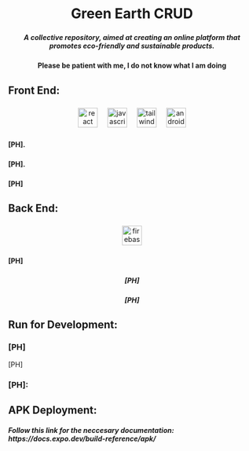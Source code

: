 <h1 align="center">Green Earth CRUD</h1>

###

<h5 align="center">A collective repository, aimed at creating an online platform that promotes eco-friendly and sustainable products.</h5>

###

<h4 align="center">Please be patient with me, I do not know what I am doing</h4>

###

<h2 align="left">Front End:</h2>

###

<div align="center">
  <img src="https://cdn.jsdelivr.net/gh/devicons/devicon/icons/react/react-original.svg" height="40" alt="react logo"  />
  <img width="12" />
  <img src="https://cdn.jsdelivr.net/gh/devicons/devicon/icons/javascript/javascript-original.svg" height="40" alt="javascript logo"  />
  <img width="12" />
  <img src="https://cdn.jsdelivr.net/gh/devicons/devicon/icons/tailwindcss/tailwindcss-original-wordmark.svg" height="40" alt="tailwindcss logo"  />
  <img width="12" />
  <img src="https://cdn.jsdelivr.net/gh/devicons/devicon/icons/androidstudio/androidstudio-original.svg" height="40" alt="androidstudio logo"  />
</div>

###

<h4 align="left">[PH].</h4>

###

<h4 align="left">[PH].</h4>

###

<h4 align="left">[PH]</h4>

###

<h2 align="left">Back End:</h2>

###

<div align="center">
  <img src="https://cdn.jsdelivr.net/gh/devicons/devicon/icons/firebase/firebase-plain.svg" height="40" alt="firebase logo"  />
</div>

###

<h4 align="left">[PH]</h4>

###

<h5 align="center">[PH]</h5>

###

<h5 align="center"[PH]</h5>

###

<h5 align="center">[PH]</h5>

###

<h2 align="left">Run for Development: </h2>

<h3 align="left">[PH]</h3>
[PH]

<h3 align="left">[PH]: </h3>
<h5 align="left"></h5>

<h2 align="left">APK Deployment: </h2>
<h5 align="left">Follow this link for the neccesary documentation: https://docs.expo.dev/build-reference/apk/</h5>

